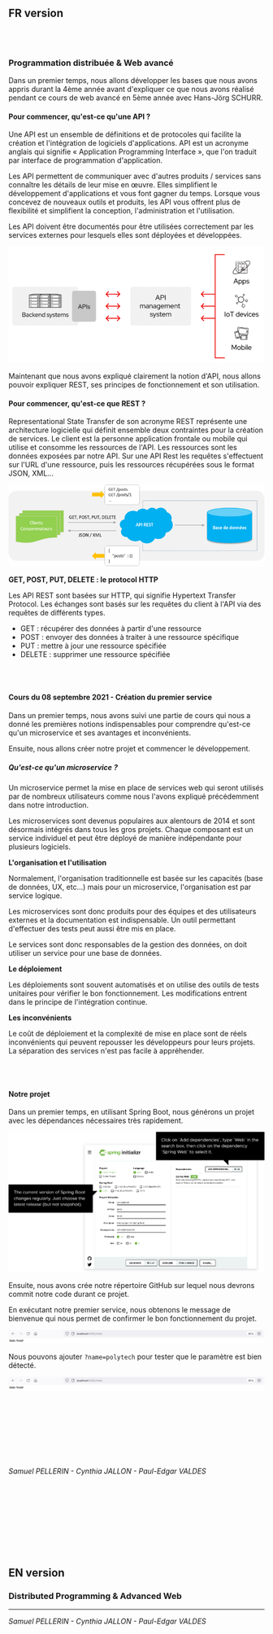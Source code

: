 ## FR version
<br></br>
### Programmation distribuée & Web avancé

Dans un premier temps, nous allons développer les bases que nous avons appris durant la 4ème année avant d'expliquer ce que nous avons réalisé pendant ce cours de web avancé en 5ème année avec Hans-Jörg SCHURR.

#### Pour commencer, qu'est-ce qu'une API ?
  
Une API est un ensemble de définitions et de protocoles qui facilite la création et l'intégration de logiciels d'applications. API est un acronyme anglais qui signifie « Application Programming Interface », que l'on traduit par interface de programmation d'application.

Les API permettent de communiquer avec d'autres produits / services sans connaître les détails de leur mise en œuvre. Elles simplifient le développement d'applications et vous font gagner du temps. Lorsque vous concevez de nouveaux outils et produits, les API vous offrent plus de flexibilité et simplifient la conception, l'administration et l'utilisation.

Les API doivent être documentés pour être utilisées correctement par les services externes pour lesquels elles sont déployées et développées.

![API](https://github.com/Paul-Edgar/Microservice/blob/main/Img/API.png?raw=true)

Maintenant que nous avons expliqué clairement la notion d'API, nous allons pouvoir expliquer REST, ses principes de fonctionnement et son utilisation.

#### Pour commencer, qu'est-ce que REST ?
  
Representational State Transfer de son acronyme REST représente une architecture logicielle qui définit ensemble deux contraintes pour la création de services. Le client est la personne application frontale ou mobile qui utilise et consomme les ressources de l'API. Les ressources sont les données exposées par notre API. Sur une API Rest les requêtes s'effectuent sur l'URL d'une ressource, puis les ressources récupérées sous le format JSON, XML...

![API Rest](https://github.com/Paul-Edgar/Microservice/blob/main/Img/api-rest-architecture.png?raw=true)

**GET, POST, PUT, DELETE : le protocol HTTP**

Les API REST sont basées sur HTTP, qui signifie Hypertext Transfer Protocol. Les échanges sont basés sur les requêtes du client à l'API via des requêtes de différents types.

- GET : récupérer des données à partir d'une ressource
- POST : envoyer des données à traiter à une ressource spécifique
- PUT : mettre à jour une ressource spécifiée
- DELETE : supprimer une ressource spécifiée

<br></br>

#### Cours du 08 septembre 2021 - Création du premier service

Dans un premier temps, nous avons suivi une partie de cours qui nous a donné les premières notions indispensables pour comprendre qu'est-ce qu'un microservice et ses avantages et inconvénients.

Ensuite, nous allons créer notre projet et commencer le développement.

##### Qu'est-ce qu'un microservice ?

Un microservice permet la mise en place de services web qui seront utilisés par de nombreux utilisateurs comme nous l'avons expliqué précédemment dans notre introduction.

Les microservices sont devenus populaires aux alentours de 2014 et sont désormais intégrés dans tous les gros projets. 
Chaque composant est un service individuel et peut être déployé de manière indépendante pour plusieurs logiciels.


**L'organisation et l'utilisation**

Normalement, l'organisation traditionnelle est basée sur les capacités (base de données, UX, etc...) mais pour un microservice, l'organisation est par service logique.

Les microservices sont donc produits pour des équipes et des utilisateurs externes et la documentation est indispensable. Un outil permettant d'effectuer des tests peut aussi être mis en place.

Le services sont donc responsables de la gestion des données, on doit utiliser un service pour une base de données. 

**Le déploiement**

Les déploiements sont souvent automatisés et on utilise des outils de tests unitaires pour vérifier le bon fonctionnement. Les modifications entrent dans le principe de l'intégration continue.

**Les inconvénients**

Le coût de déploiement et la complexité de mise en place sont de réels inconvénients qui peuvent repousser les développeurs pour leurs projets. La séparation des services n'est pas facile à appréhender. 

<br></br>
#### Notre projet

Dans un premier temps, en utilisant Spring Boot, nous générons un projet avec les dépendances nécessaires très rapidement.

![Spring boot](https://github.com/Paul-Edgar/Microservice/blob/main/Img/quick-img-1-12bfde9c5c280b1940d85dee3d81772d.png?raw=true)

Ensuite, nous avons crée notre répertoire GitHub sur lequel nous devrons commit notre code durant ce projet.

En exécutant notre premier service, nous obtenons le message de bienvenue qui nous permet de confirmer le bon fonctionnement du projet.

![Hello world](https://github.com/Paul-Edgar/Microservice/blob/main/Img/quick-img3-afa0a1fe446db8e3c8c7a8d9ca532d23.png?raw=true)

Nous pouvons ajouter `?name=polytech` pour tester que le paramètre est bien détecté.

![Hello polytech](https://github.com/Paul-Edgar/Microservice/blob/main/Img/quick-img3-afa0a1fe446db8e3c8c7a8d9ca532d23.png?raw=true)

<br></br>
<br></br>
------------------------
*Samuel PELLERIN - Cynthia JALLON - Paul-Edgar VALDES*

<br></br>
<br></br>
<br></br>
<br></br>

## EN version


### Distributed Programming & Advanced Web


------------------------
*Samuel PELLERIN - Cynthia JALLON - Paul-Edgar VALDES*
